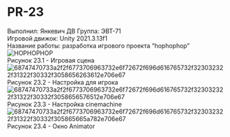 # PR-23
Выполнил: Янкевич ДВ Группа: ЭВТ-71  
Игровой движок: Unity 2021.3.13f1  
Название работы: разработка игрового проекта “hophophop”  
![HOPHOPHOP](https://user-images.githubusercontent.com/119736937/205521642-941ff361-f311-484c-932d-e4ad79d07ac5.PNG)  
Рисунок 23.1 - Игровая сцена  
![68747470733a2f2f6773706963732e6f72672f696d616765732f323032322f31322f30332f3058656263612e706e67](https://user-images.githubusercontent.com/119736937/205521694-5115c7d9-0b46-4d55-ae35-20ae8f393c65.png)  
Рисунок 23.2 - Настройка для игрока  
![68747470733a2f2f6773706963732e6f72672f696d616765732f323032322f31322f30332f3058656576512e706e67](https://user-images.githubusercontent.com/119736937/205521718-5425f306-dc49-4683-9286-0d793e2183be.png)  
Рисунок 23.3 - Настройка cinemachine  
![68747470733a2f2f6773706963732e6f72672f696d616765732f323032322f31322f30332f305865665a782e706e67](https://user-images.githubusercontent.com/119736937/205521741-55c29f0a-921a-46ab-97d7-83c616feffbd.png)  
Рисунок 23.4 - Окно Animator    
